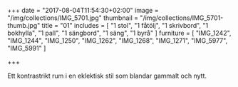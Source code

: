 +++
date = "2017-08-04T11:54:30+02:00"
image = "/img/collections/IMG_5701.jpg"
thumbnail = "/img/collections/IMG_5701-thumb.jpg"
title = "01"
includes = [
  "1 stol",
  "1 fåtölj",
  "1 skrivbord",
  "1 bokhylla",
  "1 pall",
  "1 sängbord",
  "1 säng",
  "1 byrå"
]
furniture = [
  "IMG_1242",
  "IMG_1244",
  "IMG_1250",
  "IMG_1262",
  "IMG_1268",
  "IMG_1271",
  "IMG_5977",
  "IMG_5991"
]

+++

Ett kontrastrikt rum i en eklektisk stil som blandar gammalt och nytt.